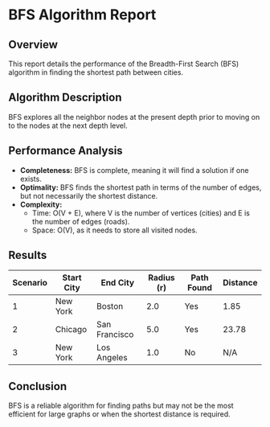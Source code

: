 # BFS Algorithm Report

## Overview

This report details the performance of the Breadth-First Search (BFS) algorithm in finding the shortest path between cities.

## Algorithm Description

BFS explores all the neighbor nodes at the present depth prior to moving on to the nodes at the next depth level.

## Performance Analysis

- **Completeness:** BFS is complete, meaning it will find a solution if one exists.
- **Optimality:** BFS finds the shortest path in terms of the number of edges, but not necessarily the shortest distance.
- **Complexity:**
    - Time: O(V + E), where V is the number of vertices (cities) and E is the number of edges (roads).
    - Space: O(V), as it needs to store all visited nodes.

## Results

| Scenario | Start City | End City | Radius (r) | Path Found | Distance |
|----------|------------|----------|------------|------------|----------|
| 1        | New York   | Boston   | 2.0        | Yes        | 1.85     |
| 2        | Chicago    | San Francisco | 5.0        | Yes        | 23.78    |
| 3        | New York   | Los Angeles | 1.0        | No         | N/A      |

## Conclusion

BFS is a reliable algorithm for finding paths but may not be the most efficient for large graphs or when the shortest distance is required.